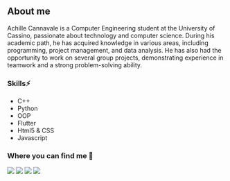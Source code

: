 ## About me
Achille Cannavale is a Computer Engineering student at the University of Cassino, passionate about technology and computer science. During his academic path, he has acquired knowledge in various areas, including programming, project management, and data analysis. He has also had the opportunity to work on several group projects, demonstrating experience in teamwork and a strong problem-solving ability.

### Skills⚡

   - C++
   - Python
   - OOP
   - Flutter
   - Html5 & CSS
   - Javascript

### Where you can find me :mag_right:
<a href="https://www.instagram.com/dev_cod3/" target="_blank"><img src="https://img.shields.io/badge/Instagram-E4405F?style=for-the-badge&logo=instagram&logoColor=white"/></a>
<a href="https://github.com/Achille1912" target="_blank"><img src="https://img.shields.io/badge/GitHub-100000?style=for-the-badge&logo=github&logoColor=white"/></a>
<a href="https://www.linkedin.com/in/achille-cannavale-0884b7198/" target="_blank"><img src="https://img.shields.io/badge/LinkedIn-0077B5?style=for-the-badge&logo=linkedin&logoColor=white"/></a>
<a href="https://stackoverflow.com/users/14033055/achille" target="_blank"><img src="https://img.shields.io/badge/StackOverflow-0077B5?style=for-the-badge&logo=StackOverflow&logoColor=white"/></a>
<!--
**Achille1912/Achille1912** is a ✨ _special_ ✨ repository because its `README.md` (this file) appears on your GitHub profile.

Here are some ideas to get you started:

- 🔭 I’m currently working on ...
- 🌱 I’m currently learning ...
- 👯 I’m looking to collaborate on ...
-  I’m looking for help with ...
- 💬 Ask me about ...
- 📫 How to reach me: ...
- 😄 Pronouns: ...
- ⚡ Fun fact: ...
-->
